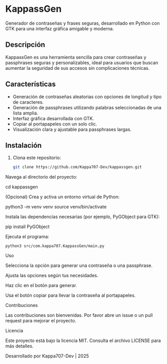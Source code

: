 # KappassGen

Generador de contraseñas y frases seguras, desarrollado en Python con GTK para una interfaz gráfica amigable y moderna.

## Descripción

KappassGen es una herramienta sencilla para crear contraseñas y passphrases seguras y personalizables, ideal para usuarios que buscan aumentar la seguridad de sus accesos sin complicaciones técnicas.

## Características

- Generación de contraseñas aleatorias con opciones de longitud y tipo de caracteres.
- Generación de passphrases utilizando palabras seleccionadas de una lista amplia.
- Interfaz gráfica desarrollada con GTK.
- Copiar al portapapeles con un solo clic.
- Visualización clara y ajustable para passphrases largas.

## Instalación

1. Clona este repositorio:

   ```bash
   git clone https://github.com/Kappa707-Dev/kappassgen.git

Navega al directorio del proyecto:

   cd kappassgen

(Opcional) Crea y activa un entorno virtual de Python:

   python3 -m venv venv
   source venv/bin/activate

Instala las dependencias necesarias (por ejemplo, PyGObject para GTK):

   pip install PyGObject

Ejecuta el programa:

    python3 src/com.kappa707.KappassGen/main.py

Uso

Selecciona la opción para generar una contraseña o una passphrase.

Ajusta las opciones según tus necesidades.

Haz clic en el botón para generar.

Usa el botón copiar para llevar la contraseña al portapapeles.

Contribuciones

Las contribuciones son bienvenidas. Por favor abre un issue o un pull request para mejorar el proyecto.

Licencia

Este proyecto está bajo la licencia MIT. Consulta el archivo LICENSE para más detalles.

Desarrollado por Kappa707-Dev | 2025
